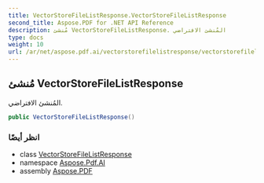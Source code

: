 ```yaml
---
title: VectorStoreFileListResponse.VectorStoreFileListResponse
second_title: Aspose.PDF for .NET API Reference
description: مُنشئ VectorStoreFileListResponse. المُنشئ الافتراضي
type: docs
weight: 10
url: /ar/net/aspose.pdf.ai/vectorstorefilelistresponse/vectorstorefilelistresponse/
---
```

## مُنشئ VectorStoreFileListResponse

المُنشئ الافتراضي.

```csharp
public VectorStoreFileListResponse()
```

### انظر أيضًا

* class [VectorStoreFileListResponse](../)
* namespace [Aspose.Pdf.AI](../../../aspose.pdf.ai/)
* assembly [Aspose.PDF](../../../)
